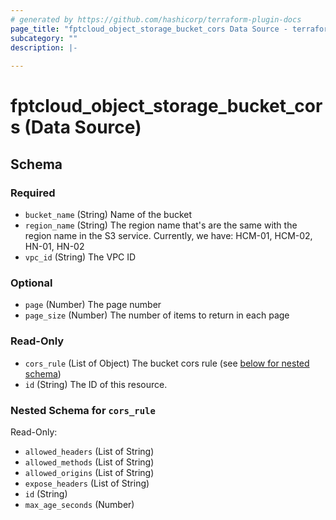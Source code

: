 ```yaml
---
# generated by https://github.com/hashicorp/terraform-plugin-docs
page_title: "fptcloud_object_storage_bucket_cors Data Source - terraform-provider-fptcloud"
subcategory: ""
description: |-
  
---
```


# fptcloud_object_storage_bucket_cors (Data Source)





<!-- schema generated by tfplugindocs -->
## Schema

### Required

- `bucket_name` (String) Name of the bucket
- `region_name` (String) The region name that's are the same with the region name in the S3 service. Currently, we have: HCM-01, HCM-02, HN-01, HN-02
- `vpc_id` (String) The VPC ID

### Optional

- `page` (Number) The page number
- `page_size` (Number) The number of items to return in each page

### Read-Only

- `cors_rule` (List of Object) The bucket cors rule (see [below for nested schema](#nestedatt--cors_rule))
- `id` (String) The ID of this resource.

<a id="nestedatt--cors_rule"></a>
### Nested Schema for `cors_rule`

Read-Only:

- `allowed_headers` (List of String)
- `allowed_methods` (List of String)
- `allowed_origins` (List of String)
- `expose_headers` (List of String)
- `id` (String)
- `max_age_seconds` (Number)
